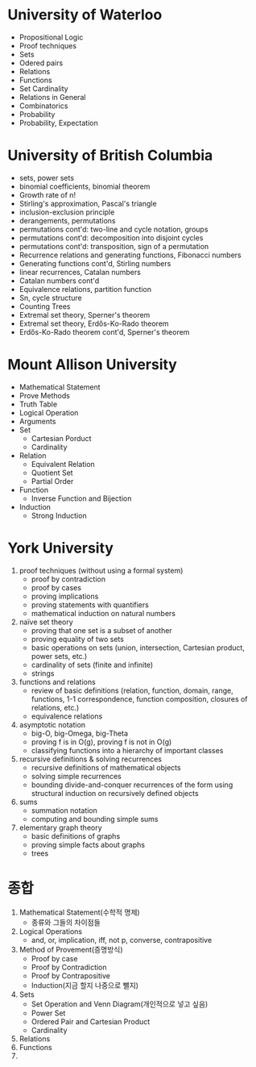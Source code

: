 # University of Waterloo
- Propositional Logic
- Proof techniques
- Sets
- Odered pairs
- Relations
- Functions
- Set Cardinality
- Relations in General
- Combinatorics
- Probability
- Probability, Expectation

# University of British Columbia
- sets, power sets
- binomial coefficients, binomial theorem
- Growth rate of n!
- Stirling's approximation, Pascal's triangle
- inclusion-exclusion principle
- derangements, permutations
- permutations cont'd: two-line and cycle notation, groups
- permutations cont'd: decomposition into disjoint cycles
- permutations cont'd: transposition, sign of a permutation
- Recurrence relations and generating functions, Fibonacci numbers
- Generating functions cont'd, Stirling numbers
- linear recurrences, Catalan numbers
- Catalan numbers cont'd
- Equivalence relations, partition function
- Sn, cycle structure
- Counting Trees
- Extremal set theory, Sperner's theorem
- Extremal set theory, Erdős-Ko-Rado theorem
- Erdős-Ko-Rado theorem cont'd, Sperner's theorem

# Mount Allison University
- Mathematical Statement
- Prove Methods
- Truth Table
- Logical Operation
- Arguments
- Set
	- Cartesian Porduct
	- Cardinality
- Relation
	- Equivalent Relation
	- Quotient Set
	- Partial Order
- Function
	- Inverse Function and Bijection
- Induction
	- Strong Induction

# York University
1. proof techniques (without using a formal system)
    - proof by contradiction
    - proof by cases
    - proving implications
    - proving statements with quantifiers
    - mathematical induction on natural numbers
2. naïve set theory
    - proving that one set is a subset of another
    - proving equality of two sets
    - basic operations on sets (union, intersection, Cartesian product, power sets, etc.)
    - cardinality of sets (finite and infinite)
    - strings
3. functions and relations
    - review of basic definitions (relation, function, domain, range, functions, 1-1 correspondence, function composition, closures of relations, etc.)
    - equivalence relations
4. asymptotic notation
    - big-O, big-Omega, big-Theta
    - proving f is in O(g), proving f is not in O(g)
    - classifying functions into a hierarchy of important classes
5. recursive definitions & solving recurrences
    - recursive definitions of mathematical objects
    - solving simple recurrences
    - bounding divide-and-conquer recurrences of the form using structural induction on recursively defined objects
6. sums
    - summation notation
    - computing and bounding simple sums
7. elementary graph theory
    - basic definitions of graphs
    - proving simple facts about graphs
    - trees

# 종합

1. Mathematical Statement(수학적 명제)
	- 종류와 그들의 차이점들
2. Logical Operations
	- and, or, implication, iff, not p, converse, contrapositive
3. Method of Provement(증명방식)
	- Proof by case
	- Proof by Contradiction
	- Proof by Contrapositive
	- Induction(지금 할지 나중으로 뺄지)
4. Sets
	- Set Operation and Venn Diagram(개인적으로 넣고 싶음)
	- Power Set
	- Ordered Pair and Cartesian Product
	- Cardinality
5. Relations
6. Functions
7. 